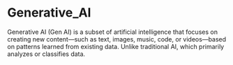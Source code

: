 # Generative_AI
Generative AI (Gen AI) is a subset of artificial intelligence that focuses on creating new content—such as text, images, music, code, or videos—based on patterns learned from existing data. Unlike traditional AI, which primarily analyzes or classifies data.
